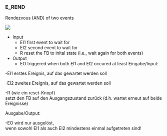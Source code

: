### E\_REND

Rendezvous (AND) of two events

![](https://user-images.githubusercontent.com/113907528/204900982-61a35320-e656-4b42-b0cf-43d8db93ebf0.png)

*   Input
    *   EI1 first event to wait for 
    *   EI2 second event to wait for 
    *   R reset the FB to inital state (i.e., wait again for both events)
*   Output
    *   EO triggered when both EI1 and EI2 occured at least Eingabe/Input:

\-EI1 erstes Ereignis, auf das gewartet werden soll

\-EI2 zweites Ereignis, auf das gewartet werden soll

\-R (wie ein reset-Knopf)  
setzt den FB auf den Ausgangszustand zurück (d.h. wartet erneut auf beide Ereignisse)

Ausgabe/Output:

\-EO wird nur ausgelöst,  
wenn sowohl EI1 als auch EI2 mindestens einmal aufgetreten sind!
